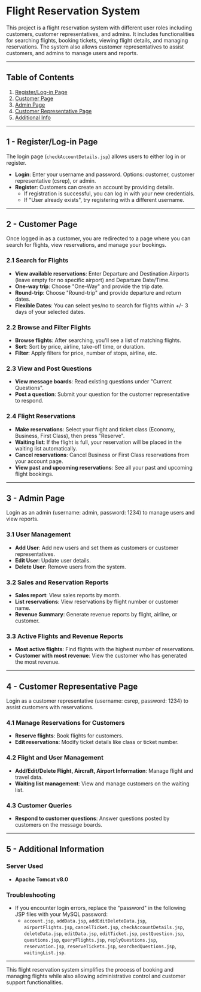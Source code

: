 # Flight Reservation System

This project is a flight reservation system with different user roles including customers, customer representatives, and admins. It includes functionalities for searching flights, booking tickets, viewing flight details, and managing reservations. The system also allows customer representatives to assist customers, and admins to manage users and reports.

---

## Table of Contents
1. [Register/Log-in Page](#1---registerlog-in-page)
2. [Customer Page](#2---customer-page)
3. [Admin Page](#3---admin-page)
4. [Customer Representative Page](#4---customer-representative-page)
5. [Additional Info](#5---additional-information)

---

## 1 - Register/Log-in Page
The login page (`checkAccountDetails.jsp`) allows users to either log in or register.

- **Login**: Enter your username and password. Options: customer, customer representative (csrep), or admin.
- **Register**: Customers can create an account by providing details. 
    - If registration is successful, you can log in with your new credentials.
    - If "User already exists", try registering with a different username.

---

## 2 - Customer Page
Once logged in as a customer, you are redirected to a page where you can search for flights, view reservations, and manage your bookings.

### 2.1 Search for Flights
- **View available reservations**: Enter Departure and Destination Airports (leave empty for no specific airport) and Departure Date/Time.
- **One-way trip**: Choose "One-Way" and provide the trip date.
- **Round-trip**: Choose "Round-trip" and provide departure and return dates.
- **Flexible Dates**: You can select yes/no to search for flights within +/- 3 days of your selected dates.

### 2.2 Browse and Filter Flights
- **Browse flights**: After searching, you'll see a list of matching flights.
- **Sort**: Sort by price, airline, take-off time, or duration.
- **Filter**: Apply filters for price, number of stops, airline, etc.

### 2.3 View and Post Questions
- **View message boards**: Read existing questions under "Current Questions".
- **Post a question**: Submit your question for the customer representative to respond.

### 2.4 Flight Reservations
- **Make reservations**: Select your flight and ticket class (Economy, Business, First Class), then press "Reserve".
- **Waiting list**: If the flight is full, your reservation will be placed in the waiting list automatically.
- **Cancel reservations**: Cancel Business or First Class reservations from your account page.
- **View past and upcoming reservations**: See all your past and upcoming flight bookings.

---

## 3 - Admin Page
Login as an admin (username: admin, password: 1234) to manage users and view reports.

### 3.1 User Management
- **Add User**: Add new users and set them as customers or customer representatives.
- **Edit User**: Update user details.
- **Delete User**: Remove users from the system.

### 3.2 Sales and Reservation Reports
- **Sales report**: View sales reports by month.
- **List reservations**: View reservations by flight number or customer name.
- **Revenue Summary**: Generate revenue reports by flight, airline, or customer.

### 3.3 Active Flights and Revenue Reports
- **Most active flights**: Find flights with the highest number of reservations.
- **Customer with most revenue**: View the customer who has generated the most revenue.

---

## 4 - Customer Representative Page
Login as a customer representative (username: csrep, password: 1234) to assist customers with reservations.

### 4.1 Manage Reservations for Customers
- **Reserve flights**: Book flights for customers.
- **Edit reservations**: Modify ticket details like class or ticket number.

### 4.2 Flight and User Management
- **Add/Edit/Delete Flight, Aircraft, Airport Information**: Manage flight and travel data.
- **Waiting list management**: View and manage customers on the waiting list.

### 4.3 Customer Queries
- **Respond to customer questions**: Answer questions posted by customers on the message boards.

---

## 5 - Additional Information

### Server Used
- **Apache Tomcat v8.0**

### Troubleshooting
- If you encounter login errors, replace the "password" in the following JSP files with your MySQL password:
    - `account.jsp`, `addData.jsp`, `addEditDeleteData.jsp`, `airportFlights.jsp`, `cancelTicket.jsp`, `checkAccountDetails.jsp`, `deleteData.jsp`, `editData.jsp`, `editTicket.jsp`, `postQuestion.jsp`, `questions.jsp`, `queryFlights.jsp`, `replyQuestions.jsp`, `reservation.jsp`, `reserveTickets.jsp`, `searchedQuestions.jsp`, `waitingList.jsp`.

--- 

This flight reservation system simplifies the process of booking and managing flights while also allowing administrative control and customer support functionalities.
